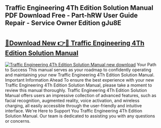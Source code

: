 ## Traffic Engineering 4Th Edition Solution Manual PDF Download Free - Part-hRW User Guide Repair - Service Owner Edition gJu8E

# <h2><a href="http://bc54632.oget.top/?id=Traffic+Engineering+4Th+Edition+Solution+Manual">🔗Download New 👉🔴 Traffic Engineering 4Th Edition Solution Manual</a></h2>

[![Traffic Engineering 4Th Edition Solution Manual new download](https://i.imgur.com/5g1atiW.png)](http://bc54632.oget.top/?id=Traffic+Engineering+4Th+Edition+Solution+Manual)
Your Path to Success This manual serves as your roadmap to confidently operating and maintaining your new Traffic Engineering 4Th Edition Solution Manual. Important Information Ahead To ensure the best experience with your new Traffic Engineering 4Th Edition Solution Manual, please take a moment to review this manual thoroughly. Traffic Engineering 4Th Edition Solution Manual offers users an impressive collection of advanced features, such as facial recognition, augmented reality, voice activation, and wireless charging, all easily accessible through the user-friendly and intuitive interface. We're Here to Support You Traffic Engineering 4Th Edition Solution Manual. Our team is dedicated to assisting you with any questions or concerns.
